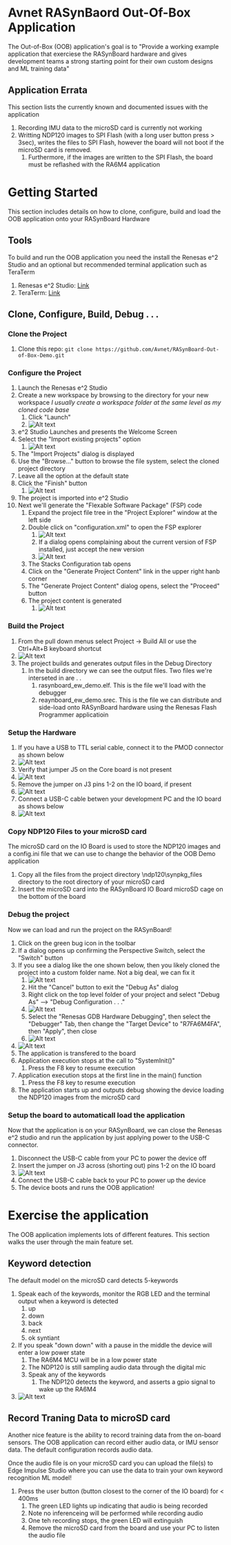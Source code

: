 # Avnet RASynBaord Out-Of-Box Application

The Out-of-Box (OOB) application's goal is to "Provide a working example application that exerciese the RASynBoard hardware and gives development teams a strong starting point for their own custom designs and ML training data"

## Application Errata

This section lists the currently known and documented issues with the application

1. Recording IMU data to the microSD card is currently not working
1. Writting NDP120 images to SPI Flash (with a long user button press > 3sec), writes the files to SPI Flash, however the board will not boot if the microSD card is removed.
   1. Furthermore, if the images are written to the SPI Flash, the board must be reflashed with the RA6M4 application

# Getting Started

This section includes details on how to clone, configure, build and load the OOB application onto your RASynBoard Hardware

## Tools

To build and run the OOB application you need the install the Renesas e^2 Studio and an optional but recommended terminal application such as TeraTerm

1. Renesas e^2 Studio: [Link](https://www.renesas.com/us/en/software-tool/e-studio)
1. TeraTerm: [Link](https://osdn.net/projects/ttssh2/releases/)

## Clone, Configure, Build, Debug . . . 

### Clone the Project

1. Clone this repo: ```git clone https://github.com/Avnet/RASynBoard-Out-of-Box-Demo.git```

### Configure the Project

1. Launch the Renesas e^2 Studio
1. Create a new workspace by browsing to the directory for your new workspace *I usually create a workspace folder at the same level as my cloned code base*
   1. Click "Launch"
   1. ![Alt text](images\image.png)
1. e^2 Studio Launches and presents the Welcome Screen
1. Select the "Import existing projects" option
   1. ![Alt text](images\image-1.png)
1. The "Import Projects" dialog is displayed
1. Use the "Browse..." button to browse the file system, select the cloned project directory
1. Leave all the option at the default state
1. Click the "Finish" button
   1. ![Alt text](images\image-2.png)
1. The project is imported into e^2 Studio
1. Next we'll generate the "Flexable Software Package" (FSP) code
   1. Expand the project file tree in the "Project Explorer" window at the left side
   1. Double click on "configuration.xml" to open the FSP explorer
      1. ![Alt text](images\image-12.png)
      1. If a dialog opens complaining about the current version of FSP installed, just accept the new version
      1. ![Alt text](images\image-3.png)
   1. The Stacks Configuration tab opens
   1. Click on the "Generate Project Content" link in the upper right hanb corner
   1. The "Generate Project Content" dialog opens, select the "Proceed" button
   1. The project content is generated
      1. ![Alt text](images\image-4.png)

### Build the Project 

1. From the pull down menus select Project -> Build All or use the Ctrl+Alt+B keyboard shortcut
1. ![Alt text](images\image-5.png)
1. The project builds and generates output files in the Debug Directory
   1. In the build directory we can see the output files.  Two files we're interseted in are . . 
      1. rasynboard_ew_demo.elf.  This is the file we'll load with the debugger
      1. reaynboard_ew_demo.srec. This is the file we can distribute and side-load onto RASynBoard hardware using the Renesas Flash Programmer applicatioin

### Setup the Hardware

1. If you have a USB to TTL serial cable, connect it to the PMOD connector as shown below
1. ![Alt text](images\image-6.png)
1. Verify that jumper J5 on the Core board is not present
1. ![Alt text](images\image-7.png)
1. Remove the jumper on J3 pins 1-2 on the IO board, if present
1. ![Alt text](images\image-8.png)
1. Connect a USB-C cable betwen your development PC and the IO board as shows below
1. ![Alt text](images\image-9.png)

### Copy NDP120 Files to your microSD card

The microSD card on the IO Board is used to store the NDP120 images and a config.ini file that we can use to change the behavior of the OOB Demo application

1. Copy all the files from the project directory \ndp120\synpkg_files directory to the root directory of your microSD card
1. Insert the microSD card into the RASynBoard IO Board microSD cage on the bottom of the board

### Debug the project

Now we can load and run the project on the RASynBoard!

1. Click on the green bug icon in the toolbar
1. If a dialog opens up confirming the Perspective Switch, select the "Switch" button
1. If you see a dialog like the one shown below, then you likely cloned the project into a custom folder name.  Not a big deal, we can fix it
   1. ![Alt text](images\image14.png)
   1. Hit the "Cancel" button to exit the "Debug As" dialog
   1. Right click on the top level folder of your project and select "Debug As" --> "Debug Configuration . . ."
   1. ![Alt text](images\image-15.png)
   1. Select the "Renesas GDB Hardware Debugging", then select the "Debugger" Tab, then change the "Target Device" to "R7FA6M4FA", then "Apply", then close
   1. ![Alt text](images\image-16.png)
1. ![Alt text](images\image-10.png)
1. The application is transfered to the board
1. Application execution stops at the call to "SystemInit()"
   1. Press the F8 key to resume execution
1. Application execution stops at the first line in the main() function
   1. Press the F8 key to resume execution
1. The application starts up and outputs debug showing the device loading the NDP120 images from the microSD card

### Setup the board to automaticall load the application

Now that the application is on your RASynBoard, we can close the Renesas e^2 studio and run the application by just applying power to the USB-C connector.

1. Disconnect the USB-C cable from your PC to power the device off
1. Insert the jumper on J3 across (shorting out) pins 1-2 on the IO board
1. ![Alt text](images\image-11.png)
1. Connect the USB-C cable back to your PC to power up the device
1. The device boots and runs the OOB application!

# Exercise the application
The OOB application implements lots of different features.  This section walks the user through the main feature set.

## Keyword detection

The default model on the microSD card detects 5-keywords

1. Speak each of the keywords, monitor the RGB LED and the terminal output when a keyword is detected
   1. up
   1. down
   1. back
   1. next
   1. ok syntiant
1. If you speak "down down" with a pause in the middle the device will enter a low power state
   1. The RA6M4 MCU will be in a low power state
   1. The NDP120 is still sampling audio data through the digital mic
   1. Speak any of the keywords
      1. The NDP120 detects the keyword, and asserts a gpio signal to wake up the RA6M4
1. ![Alt text](images\image13.png)

## Record Traning Data to microSD card

Another nice feature is the ability to record training data from the on-board sensors.  The OOB application can record either audio data, or IMU sensor data.  The default configuration records audio data.

Once the audio file is on your microSD card you can upload the file(s) to Edge Impulse Studio where you can use the data to train your own keyword recognition ML model!

1. Press the user button (button closest to the corner of the IO board) for < 400ms
   1. The green LED lights up indicating that audio is being recorded
   1. Note no inferenceing will be performed while recording audio
   1. One teh recording stops, the green LED will extinguish
   1. Remove the microSD card from the board and use your PC to listen the audio file

